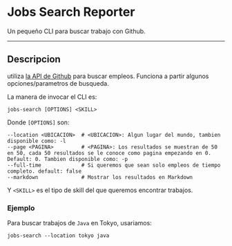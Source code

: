 # Jobs Search Reporter

Un pequeño CLI para buscar trabajo con Github.

---

## Descripcion

utiliza [la API de Github](https://jobs.github.com/) para buscar empleos.
Funciona a partir algunos opciones/parametros de busqueda.

La manera de invocar el CLI es:

```
jobs-search [OPTIONS] <SKILL>
```

Donde `[OPTIONS]` son:
 
```
--location <UBICACION>  # <UBICACION>: Algun lugar del mundo, tambien disponible como: -l
--page <PAGINA>         # <PAGINA>: Los resultados se muestran de 50 en 50, cada 50 resultados se le conoce como pagina empezando en 0. Default: 0. Tambien disponible como: -p
--full-time             # Si queremos que sean solo empleos de tiempo completo. default: false
--markdown              # Mostrar los resultados en Markdown
```

Y `<SKILL>` es el tipo de skill del que queremos encontrar trabajos.

### Ejemplo

Para buscar trabajos de `Java` en Tokyo, usariamos:

`jobs-search --location tokyo java` 